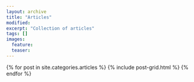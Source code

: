 ```yaml
---
layout: archive
title: "Articles"
modified:
excerpt: "Collection of articles"
tags: []
images:
  feature:
  teaser:
---
```


<div class="tiles">
{% for post in site.categories.articles %}
  {% include post-grid.html %}
{% endfor %}
</div><!-- /.tiles -->
